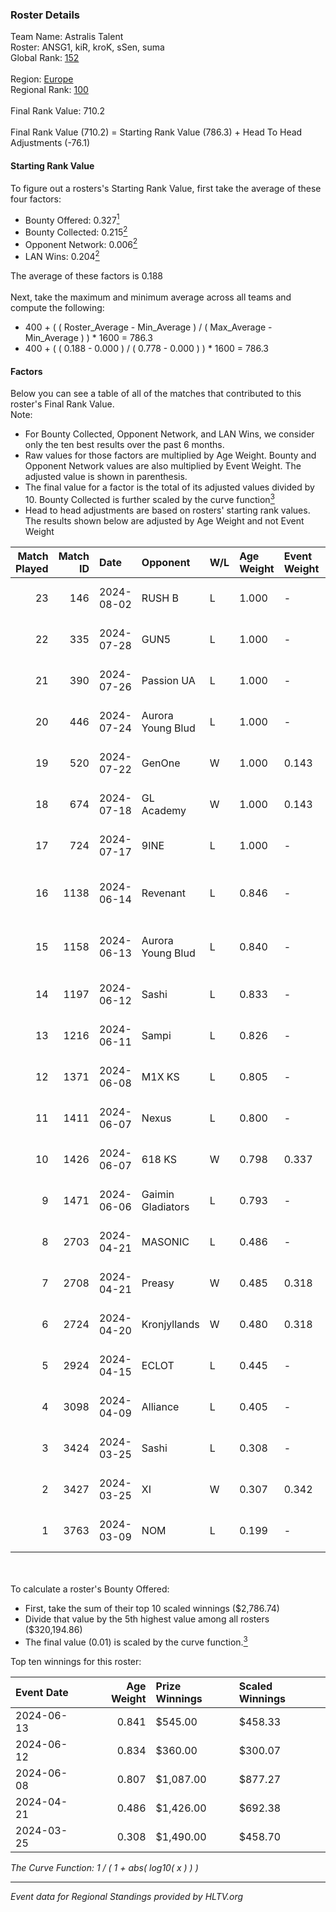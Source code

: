 ### Roster Details<br />
Team Name: Astralis Talent<br />
Roster: ANSG1, kiR, kroK, sSen, suma<br />
Global Rank: [152](../standings_global.md)<br />
<br />
Region: [Europe]( ../standings_europe.md)<br />
Regional Rank: [100]( ../standings_europe.md)<br />
<br />
Final Rank Value:  710.2<br />
<br />
Final Rank Value (710.2) = Starting Rank Value (786.3) + Head To Head Adjustments (-76.1)<br />

#### Starting Rank Value<br />
To figure out a rosters's Starting Rank Value, first take the average of these four factors:<br />
- Bounty Offered: 0.327[<sup>1</sup>](#table2)
- Bounty Collected: 0.215[<sup>2</sup>](#table1)
- Opponent Network: 0.006[<sup>2</sup>](#table1)
- LAN Wins: 0.204[<sup>2</sup>](#table1)

The average of these factors is 0.188<br />
<br />
Next, take the maximum and minimum average across all teams and compute the following:<br />
- 400 + ( ( Roster_Average - Min_Average ) / ( Max_Average - Min_Average ) ) * 1600 = 786.3
- 400 + ( ( 0.188 - 0.000 ) / ( 0.778 - 0.000 ) ) * 1600 = 786.3


#### Factors<br />
Below you can see a table of all of the matches that contributed to this roster's Final Rank Value.<br />
Note:<br />

- For Bounty Collected, Opponent Network, and LAN Wins, we consider only the ten best results over the past 6 months.
- Raw values for those factors are multiplied by Age Weight. Bounty and Opponent Network values are also multiplied by Event Weight. The adjusted value is shown in parenthesis.
- The final value for a factor is the total of its adjusted values divided by 10. Bounty Collected is further scaled by the curve function[<sup>3</sup>](#curveFunction)
- Head to head adjustments are based on rosters' starting rank values. The results shown below are adjusted by Age Weight and not Event Weight
<span id="table1"></span><br />


| Match Played | Match ID | Date       | Opponent          | W/L | Age Weight | Event Weight | Bounty Collected | Opponent Network | LAN Wins  | H2H Adj. | Roster                             |
| -: | -: | :- | :- | :- | :- | :- | :- | :- | :- | -: | :- |
|           23 |      146 | 2024-08-02 | RUSH B            | L   | 1.000      | -            | -                | -                | -         |    -6.63 | ANSG1, kiR, kroK, sSen, suma       |
|           22 |      335 | 2024-07-28 | GUN5              | L   | 1.000      | -            | -                | -                | -         |    -9.75 | ANSG1, kiR, kroK, sSen, suma       |
|           21 |      390 | 2024-07-26 | Passion UA        | L   | 1.000      | -            | -                | -                | -         |    -3.20 | ANSG1, kiR, kroK, sSen, suma       |
|           20 |      446 | 2024-07-24 | Aurora Young Blud | L   | 1.000      | -            | -                | -                | -         |    -6.71 | ANSG1, kiR, kroK, sSen, suma       |
|           19 |      520 | 2024-07-22 | GenOne            | W   | 1.000      | 0.143        | 0.000 (0.000)    | 0.077 (0.011)    | 0 (0.000) |     7.69 | ANSG1, kiR, kroK, sSen, suma       |
|           18 |      674 | 2024-07-18 | GL Academy        | W   | 1.000      | 0.143        | 0.006 (0.001)    | 0.095 (0.014)    | 0 (0.000) |    16.27 | ANSG1, kiR, kroK, sSen, suma       |
|           17 |      724 | 2024-07-17 | 9INE              | L   | 1.000      | -            | -                | -                | -         |    -7.56 | ANSG1, kiR, kroK, sSen, suma       |
|           16 |     1138 | 2024-06-14 | Revenant          | L   | 0.846      | -            | -                | -                | -         |   -10.54 | alexsomfan, ANSG1, kiR, sSen, suma |
|           15 |     1158 | 2024-06-13 | Aurora Young Blud | L   | 0.840      | -            | -                | -                | -         |    -7.21 | alexsomfan, ANSG1, kiR, sSen, suma |
|           14 |     1197 | 2024-06-12 | Sashi             | L   | 0.833      | -            | -                | -                | -         |    -1.82 | ANSG1, kiR, kroK, sSen, suma       |
|           13 |     1216 | 2024-06-11 | Sampi             | L   | 0.826      | -            | -                | -                | -         |    -8.02 | ANSG1, kiR, kroK, sSen, suma       |
|           12 |     1371 | 2024-06-08 | M1X KS            | L   | 0.805      | -            | -                | -                | -         |    -9.24 | ANSG1, kiR, kroK, sSen, suma       |
|           11 |     1411 | 2024-06-07 | Nexus             | L   | 0.800      | -            | -                | -                | -         |   -12.63 | ANSG1, kiR, kroK, sSen, suma       |
|           10 |     1426 | 2024-06-07 | 618 KS            | W   | 0.798      | 0.337        | 0.000 (0.000)    | 0.000 (0.000)    | 1 (0.798) |     2.83 | ANSG1, kiR, kroK, sSen, suma       |
|            9 |     1471 | 2024-06-06 | Gaimin Gladiators | L   | 0.793      | -            | -                | -                | -         |    -5.78 | ANSG1, kiR, kroK, sSen, suma       |
|            8 |     2703 | 2024-04-21 | MASONIC           | L   | 0.486      | -            | -                | -                | -         |    -7.75 | ANSG1, JBOEN, kiR, kroK, tOPZ      |
|            7 |     2708 | 2024-04-21 | Preasy            | W   | 0.485      | 0.318        | 0.008 (0.001)    | 0.216 (0.033)    | 1 (0.485) |     7.85 | ANSG1, JBOEN, kiR, kroK, tOPZ      |
|            6 |     2724 | 2024-04-20 | Kronjyllands      | W   | 0.480      | 0.318        | 0.000 (0.000)    | 0.000 (0.000)    | 1 (0.480) |     1.68 | ANSG1, JBOEN, kiR, kroK, tOPZ      |
|            5 |     2924 | 2024-04-15 | ECLOT             | L   | 0.445      | -            | -                | -                | -         |    -0.84 | ANSG1, JBOEN, kiR, kroK, tOPZ      |
|            4 |     3098 | 2024-04-09 | Alliance          | L   | 0.405      | -            | -                | -                | -         |    -5.07 | ANSG1, JBOEN, kiR, kroK, tOPZ      |
|            3 |     3424 | 2024-03-25 | Sashi             | L   | 0.308      | -            | -                | -                | -         |    -6.20 | ANSG1, JBOEN, kiR, kroK, tOPZ      |
|            2 |     3427 | 2024-03-25 | XI                | W   | 0.307      | 0.342        | 0.000 (0.000)    | 0.000 (0.000)    | 0 (0.000) |     1.78 | ANSG1, JBOEN, kiR, kroK, tOPZ      |
|            1 |     3763 | 2024-03-09 | NOM               | L   | 0.199      | -            | -                | -                | -         |    -5.22 | ANSG1, JBOEN, kiR, kroK, tOPZ      |

<br />
<span id="table2"></span><br />
To calculate a roster's Bounty Offered:<br />

- First, take the sum of their top 10 scaled winnings ($2,786.74)
- Divide that value by the 5th highest value among all rosters ($320,194.86)
- The final value (0.01) is scaled by the curve function.[<sup>3</sup>](#curveFunction)

Top ten winnings for this roster:<br />

| Event Date | Age Weight | Prize Winnings | Scaled Winnings |
| :- | -: | :- | :- |
| 2024-06-13 |      0.841 | $545.00        | $458.33         |
| 2024-06-12 |      0.834 | $360.00        | $300.07         |
| 2024-06-08 |      0.807 | $1,087.00      | $877.27         |
| 2024-04-21 |      0.486 | $1,426.00      | $692.38         |
| 2024-03-25 |      0.308 | $1,490.00      | $458.70         |


<span id="curveFunction"></span>_The Curve Function: 1 / ( 1 + abs( log10( x ) ) )_<br />

---
_Event data for Regional Standings provided by HLTV.org_<br />
